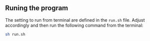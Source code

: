 
## Runing the program

The setting to run from terminal are defined in the `run.sh` file. Adjust accordingly and then run the following command from the terminal:

```bash
sh run.sh
```
